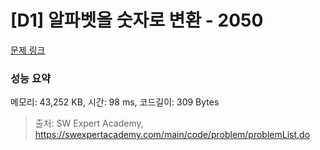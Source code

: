 # [D1] 알파벳을 숫자로 변환 - 2050 

[문제 링크](https://swexpertacademy.com/main/code/problem/problemDetail.do?contestProbId=AV5QLGxKAzQDFAUq) 

### 성능 요약

메모리: 43,252 KB, 시간: 98 ms, 코드길이: 309 Bytes



> 출처: SW Expert Academy, https://swexpertacademy.com/main/code/problem/problemList.do